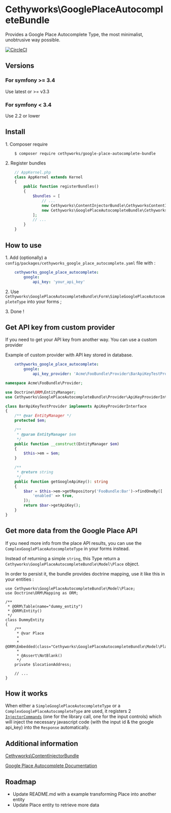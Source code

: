 Cethyworks\GooglePlaceAutocompleteBundle
===
Provides a Google Place Autocomplete Type, the most minimalist, unobtrusive way possible.

[![CircleCI](https://circleci.com/gh/Cethy/GooglePlaceAutocompleteBundle/tree/master.svg?style=shield)](https://circleci.com/gh/Cethy/GooglePlaceAutocompleteBundle/tree/master)

## Versions
### For symfony >= 3.4
Use latest or >= v3.3

### For symfony < 3.4
Use 2.2 or lower


## Install

1\. Composer require
```
    $ composer require cethyworks/google-place-autocomplete-bundle
```

2\. Register bundles
```php
    // AppKernel.php
    class AppKernel extends Kernel
    {
        public function registerBundles()
        {
            $bundles = [
                // ...
                new Cethyworks\ContentInjectorBundle\CethyworksContentInjectorBundle(),
                new Cethyworks\GooglePlaceAutocompleteBundle\CethyworksGooglePlaceAutocompleteBundle(),
            ];
            // ...
        }
    }
```

## How to use
1\. Add (optionally) a `config/packages/cethyworks_google_place_autocomplete.yaml` file with :
```yaml
    cethyworks_google_place_autocomplete:
        google:
            api_key: 'your_api_key'
```
2\. Use `Cethyworks\GooglePlaceAutocompleteBundle\Form\SimpleGooglePlaceAutocompleteType` into your forms ;
  
3\. Done !

## Get API key from custom provider
If you need to get your API key from another way. You can use a custom provider

Example of custom provider with API key stored in database.

```yaml
    cethyworks_google_place_autocomplete:
        google:
            api_key_provider: 'Acme\FooBundle\Provider\BarApiKeyTestProvider'
```

```php
namespace Acme\FooBundle\Provider;

use Doctrine\ORM\EntityManager;
use Cethyworks\GooglePlaceAutocompleteBundle\Provider\ApiKeyProviderInterface;

class BarApiKeyTestProvider implements ApiKeyProviderInterface
{
    /** @var EntityManager */
    protected $em;

    /**
     * @param EntityManager $em
     */
    public function __construct(EntityManager $em)
    {
        $this->em = $em;
    }

    /**
     * @return string
     */
    public function getGoogleApiKey(): string
    {
        $bar = $this->em->getRepository('FooBundle:Bar')->findOneBy([
            'enabled' => true,
        ]);
        return $bar->getApiKey();
    }
}
```


## Get more data from the Google Place API
If you need more info from the place API results, you can use the `ComplexGooglePlaceAutocompleteType` in your forms instead.

Instead of returning a simple `string`, this Type return a `Cethyworks\GooglePlaceAutocompleteBundle\Model\Place` object.   

In order to persist it, the bundle provides doctrine mapping, use it like this in your entities :

    use Cethyworks\GooglePlaceAutocompleteBundle\Model\Place;
    use Doctrine\ORM\Mapping as ORM;

    /**
     * @ORM\Table(name="dummy_entity")
     * @ORM\Entity()
     */
    class DummyEntity
    {
        /**
         * @var Place
         *
         * @ORM\Embedded(class="Cethyworks\GooglePlaceAutocompleteBundle\Model\Place")
         *
         * @Assert\NotBlank()
         */
        private $locationAddress;
        
        // ...
    }

## How it works
When either a `SimpleGooglePlaceAutocompleteType` or a `ComplexGooglePlaceAutocompleteType` are used, 
it registers 2 [`InjectorCommands`](https://github.com/Cethy/ContentInjectorBundle#cethyworkscontentinjectorbundle) (one for the library call, one for the input controls) 
which will inject the necessary javascript code (with the input id & the google api_key) into the `Response` automatically.

## Additional information
[Cethyworks\ContentInjectorBundle](https://github.com/Cethy/ContentInjectorBundle)

[Google Place Autocomplete Documentation](https://developers.google.com/maps/documentation/javascript/examples/places-autocomplete)

## Roadmap
- Update README.md with a example transforming Place into another entity
- Update Place entity to retrieve more data


